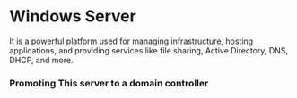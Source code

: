  # Windows Server
It is a powerful platform used for managing infrastructure, hosting applications, and providing services like file sharing, Active Directory, DNS, DHCP, and more.

### Promoting This server to a domain controller